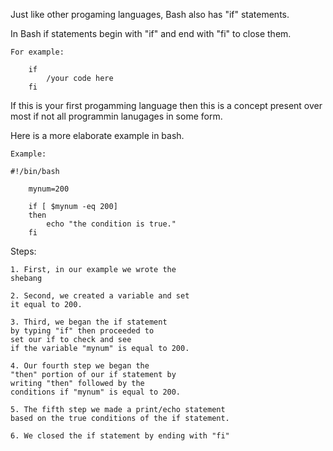 Just like other progaming languages, Bash also has "if" statements. 

In Bash if statements begin with "if" and end with "fi" to close them.

    For example:

        if 
            /your code here
        fi

If this is your first progamming language
then this is a concept present over most if
not all programmin lanugages in some form.


Here is a more elaborate example in bash.
    
    Example:

    #!/bin/bash

        mynum=200

        if [ $mynum -eq 200]
        then
            echo "the condition is true."
        fi

Steps:

    1. First, in our example we wrote the 
    shebang 

    2. Second, we created a variable and set 
    it equal to 200.

    3. Third, we began the if statement
    by typing "if" then proceeded to
    set our if to check and see
    if the variable "mynum" is equal to 200.

    4. Our fourth step we began the
    "then" portion of our if statement by 
    writing "then" followed by the 
    conditions if "mynum" is equal to 200.

    5. The fifth step we made a print/echo statement 
    based on the true conditions of the if statement.

    6. We closed the if statement by ending with "fi"


